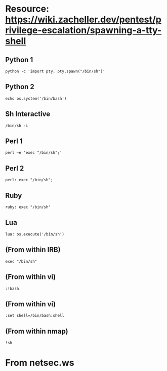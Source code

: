 # Resource: https://wiki.zacheller.dev/pentest/privilege-escalation/spawning-a-tty-shell

## Python 1

    python -c 'import pty; pty.spawn("/bin/sh")'

## Python 2

    echo os.system('/bin/bash')

## Sh Interactive

    /bin/sh -i

## Perl 1

    perl —e 'exec "/bin/sh";'

## Perl 2

    perl: exec "/bin/sh";

## Ruby

    ruby: exec "/bin/sh"

## Lua

    lua: os.execute('/bin/sh')

## (From within IRB)

    exec "/bin/sh"

## (From within vi)

    :!bash

## (From within vi)

    :set shell=/bin/bash:shell

## (From within nmap)

    !sh

# From netsec.ws
